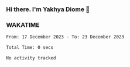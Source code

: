 ### Hi there. I'm Yakhya Diome 👋

### WAKATIME
<!--START_SECTION:waka-->

```txt
From: 17 December 2023 - To: 23 December 2023

Total Time: 0 secs

No activity tracked
```

<!--END_SECTION:waka-->
